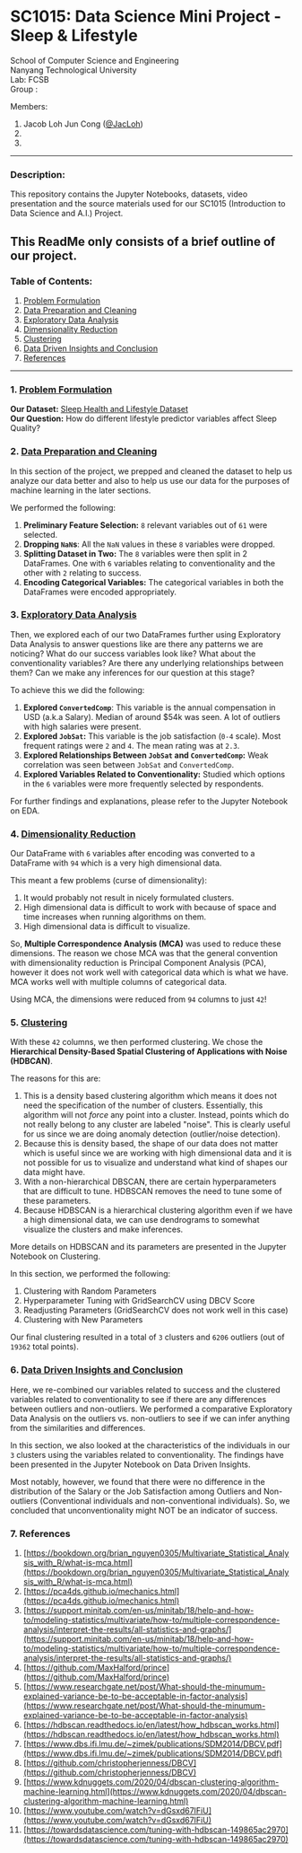 # SC1015: Data Science Mini Project - Sleep & Lifestyle

School of Computer Science and Engineering \
Nanyang Technological University \
Lab: FCSB \
Group :  

Members: 
1. Jacob Loh Jun Cong ([@JacLoh](https://github.com/JacLoh))
2. 
3.

---
### Description:
This repository contains the Jupyter Notebooks, datasets, video presentation and the source materials used for our SC1015 (Introduction to Data Science and A.I.) Project.

This ReadMe only consists of a brief outline of our project.
---
### Table of Contents:
1. [Problem Formulation](#1-Problem-Formlation)
2. [Data Preparation and Cleaning](#2-Data-Preparation-and-Cleaning)
3. [Exploratory Data Analysis](#3-Exploratory-Data-Analysis)
4. [Dimensionality Reduction](#4-Dimensionality-Reduction)
5. [Clustering](#5-Clustering)
6. [Data Driven Insights and Conclusion](#6-Data-Driven-Insights-and-Conclusion)
7. [References](#7-References)
---
### 1. [Problem Formulation]([https://github.com/Roland13579/SC1015-DS-Project/blob/main/SC1015%20Data%20Prep%20%26%20Cleaning%20and%20Exploratory%20Data%20Analysis.ipynb])

**Our Dataset:** [Sleep Health and Lifestyle Dataset]([https://www.kaggle.com/datasets/uom190346a/sleep-health-and-lifestyle-dataset]) \
**Our Question:** How do different lifestyle predictor variables affect Sleep Quality? 


### 2. [Data Preparation and Cleaning](https://github.com/Roland13579/SC1015-DS-Project/blob/main/SC1015%20Data%20Prep%20%26%20Cleaning%20and%20Exploratory%20Data%20Analysis.ipynb)
In this section of the project, we prepped and cleaned the dataset to help us analyze our data better and also to help us use our data for the purposes of machine learning in the later sections. 

We performed the following:
1. **Preliminary Feature Selection:** `8` relevant variables out of `61` were selected.
2. **Dropping `NaN`s**: All the `NaN` values in these `8` variables were dropped. 
3. **Splitting Dataset in Two:** The `8` variables were then split in 2 DataFrames. One with `6` variables relating to conventionality and the other with `2` relating to success. 
4. **Encoding Categorical Variables:** The categorical variables in both the DataFrames were encoded appropriately. 

### 3. [Exploratory Data Analysis](https://github.com/ardnep/ntu-sc1015-mini-project/blob/e79194b4337bb109729f915ef474e608031fd4f8/Part_2_EDA.ipynb)
Then, we explored each of our two DataFrames further using Exploratory Data Analysis to answer questions like are there any patterns we are noticing? What do our success variables look like? What about the conventionality variables? Are there any underlying relationships between them? Can we make any inferences for our question at this stage? 

To achieve this we did the following:
1. **Explored `ConvertedComp`**: This variable is the annual compensation in USD (a.k.a Salary). Median of around $54k was seen. A lot of outliers with high salaries were present.
2. **Explored `JobSat`:** This variable is the job satisfaction (`0-4` scale). Most frequent ratings were `2` and `4`. The mean rating was at `2.3`.
3. **Explored Relationships Between `JobSat` and `ConvertedComp`:** Weak correlation was seen between `JobSat` and `ConvertedComp`.
4. **Explored Variables Related to Conventionality:** Studied which options in the `6` variables were more frequently selected by respondents. 

For further findings and explanations, please refer to the Jupyter Notebook on EDA.

### 4. [Dimensionality Reduction](https://github.com/ardnep/ntu-sc1015-mini-project/blob/a1e85b5ec7fdeeaca5ddf6c4cdc55a9e95874124/Part_3_Dimension_Reduction.ipynb)
Our DataFrame with `6` variables after encoding was converted to a DataFrame  with `94` which is a very high dimensional data. 

This meant a few problems (curse of dimensionality):
1. It would probably not result in nicely formulated clusters.
2. High dimensional data is difficult to work with because of space and time increases when running algorithms on them.
3. High dimensional data is difficult to visualize.

So, **Multiple Correspondence Analysis (MCA)** was used to reduce these dimensions. The reason we chose MCA was that the general convention with dimensionality reduction is Principal Component Analysis (PCA), however it does not work well with categorical data which is what we have. MCA works well with multiple columns of categorical data. 

Using MCA, the dimensions were reduced from `94` columns to just `42`!


### 5. [Clustering](https://github.com/ardnep/ntu-sc1015-mini-project/blob/56310313487023eea95119db424cf0f41322d7fa/Part_4_Clustering.ipynb)

With these `42` columns, we then performed clustering. We chose the **Hierarchical Density-Based Spatial Clustering of Applications with Noise (HDBCAN)**. 

The reasons for this are:
1. This is a density based clustering algorithm which means it does not need the specification of the number of clusters. Essentially, this algorithm will not *force* any point into a cluster. Instead, points which do not really belong to any cluster are labeled "noise". This is clearly useful for us since we are doing anomaly detection (outlier/noise detection).
2. Because this is density based, the shape of our data does not matter which is useful since we are working with high dimensional data and it is not possible for us to visualize and understand what kind of shapes our data might have. 
3. With a non-hierarchical DBSCAN, there are certain hyperparameters that are difficult to tune. HDBSCAN removes the need to tune some of these parameters. 
4. Because HDBSCAN is a hierarchical clustering algorithm even if we have a high dimensional data, we can use dendrograms to somewhat visualize the clusters and make inferences.

More details on HDBSCAN and its parameters are presented in the Jupyter Notebook on Clustering.

In this section, we performed the following:
1. Clustering with Random Parameters
2. Hyperparameter Tuning with GridSearchCV using DBCV Score
3. Readjusting Parameters (GridSearchCV does not work well in this case)
4. Clustering with New Parameters

Our final clustering resulted in a total of `3` clusters and `6206` outliers (out of `19362` total points).

### 6. [Data Driven Insights and Conclusion](https://github.com/ardnep/ntu-sc1015-mini-project/blob/e79194b4337bb109729f915ef474e608031fd4f8/Part_5_Data_Driven_Insights.ipynb)
Here, we re-combined our variables related to success and the clustered variables related to conventionality to see if there are any differences between outliers and non-outliers. We performed a comparative Exploratory Data Analysis on the outliers vs. non-outliers to see if we can infer anything from the similarities and differences. 

In this section, we also looked at the characteristics of the individuals in our `3` clusters using the variables related to conventionality. The findings have been presented in the Jupyter Notebook on Data Driven Insights. 

Most notably, however, we found that there were no difference in the distribution of the Salary or the Job Satisfaction among Outliers and Non-outliers (Conventional individuals and non-conventional individuals). So, we concluded that unconventionality might NOT be an indicator of success. 

### 7. References
1. [https://bookdown.org/brian_nguyen0305/Multivariate_Statistical_Analysis_with_R/what-is-mca.html](https://bookdown.org/brian_nguyen0305/Multivariate_Statistical_Analysis_with_R/what-is-mca.html) 
2. [https://pca4ds.github.io/mechanics.html](https://pca4ds.github.io/mechanics.html) 
3. [https://support.minitab.com/en-us/minitab/18/help-and-how-to/modeling-statistics/multivariate/how-to/multiple-correspondence-analysis/interpret-the-results/all-statistics-and-graphs/](https://support.minitab.com/en-us/minitab/18/help-and-how-to/modeling-statistics/multivariate/how-to/multiple-correspondence-analysis/interpret-the-results/all-statistics-and-graphs/)
4. [https://github.com/MaxHalford/prince](https://github.com/MaxHalford/prince)
5. [https://www.researchgate.net/post/What-should-the-minumum-explained-variance-be-to-be-acceptable-in-factor-analysis](https://www.researchgate.net/post/What-should-the-minumum-explained-variance-be-to-be-acceptable-in-factor-analysis)
6. [https://hdbscan.readthedocs.io/en/latest/how_hdbscan_works.html](https://hdbscan.readthedocs.io/en/latest/how_hdbscan_works.html)
7. [https://www.dbs.ifi.lmu.de/~zimek/publications/SDM2014/DBCV.pdf](https://www.dbs.ifi.lmu.de/~zimek/publications/SDM2014/DBCV.pdf)
8. [https://github.com/christopherjenness/DBCV](https://github.com/christopherjenness/DBCV)
9. [https://www.kdnuggets.com/2020/04/dbscan-clustering-algorithm-machine-learning.html](https://www.kdnuggets.com/2020/04/dbscan-clustering-algorithm-machine-learning.html)
10. [https://www.youtube.com/watch?v=dGsxd67IFiU](https://www.youtube.com/watch?v=dGsxd67IFiU)
11. [https://towardsdatascience.com/tuning-with-hdbscan-149865ac2970](https://towardsdatascience.com/tuning-with-hdbscan-149865ac2970)



